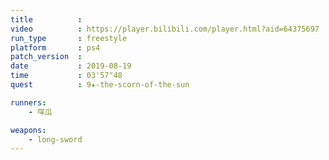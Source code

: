 ```yaml
---
title          :
video          : https://player.bilibili.com/player.html?aid=64375697
run_type       : freestyle
platform       : ps4
patch_version  : 
date           : 2019-08-19
time           : 03'57"48
quest          : 9★-the-scorn-of-the-sun

runners:
    - 咩瓜

weapons:
    - long-sword
---
```

